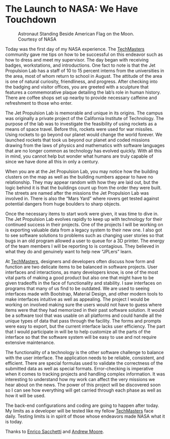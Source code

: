 # **The Launch to NASA: We Have Touchdown**

<figure>Astronaut Standing Beside American Flag on the Moon. Courtesy of NASA</figure>

Today was the first day of my NASA experience. The [TechMasters](https://techmasters.chat/) community gave me tips on how to be successful on this endeavor such as how to dress and meet my supervisor. The day began with receiving badges, workstations, and introductions. One fact to note is that the Jet Propulsion Lab has a staff of 10 to 15 percent interns from the universities in the area, most of whom return to school in August. The attitude of the area is one of natural curiosity, friendliness, and progress. After checking into the badging and visitor offices, you are greeted with a sculpture that features a commemorative plaque detailing the lab’s role in human history. There are coffee shops set up nearby to provide necessary caffeine and refreshment to those who enter.

The Jet Propulsion Lab is memorable and unique in its origins. The campus was originally a private project of the California Institute of Technology. The purpose of the lab was to investigate the feasibility of using rockets as a means of space travel. Before this, rockets were used for war missiles. Using rockets to go beyond our planet would change the world forever. We launched rockets that took us beyond our planet and coded missions drawing from the laws of physics and mathematics with software languages that are no longer common as technology has evolved quickly. With all this in mind, you cannot help but wonder what humans are truly capable of since we have done all this in only a century.

When you are at the Jet Propulsion Lab, you may notice how the building clusters on the map as well as the building numbers appear to have no relationship. They may appear random with how they are laid out, but the logic behind it is that the buildings count up from the order they were built. The streets are named after the missions the Jet Propulsion Lab was involved in. There is also the “Mars Yard” where rovers get tested against potential dangers from huge boulders to sharp objects.

Once the necessary items to start work were given, it was time to dive in. The Jet Propulsion Lab evolves rapidly to keep up with technology for their continued success in their projects. One of the projects I will be working on is exporting valuable data from a legacy system to their new one. I also got to see software solutions to problems such as changing user stories so that bugs in an old program allowed a user to queue for a 3D printer. The energy of the team members I will be reporting to is contagious. They believed in what they do and genuinely want to help new “JPLers” learn.

At [TechMasters](https://techmasters.chat/), designers and developers often discuss how form and function are two delicate items to be balanced in software projects. User interfaces and interactions, as many developers know, is one of the most vital parts of making a good product but also one that might have to be given tradeoffs in the face of functionality and stability. I saw interfaces on programs that many of us find to be outdated. We are used to seeing interfaces made with Bootstrap, Material Design, and other modern tools to make interfaces intuitive as well as appealing. The project I would be working on involved making sure the users would not have to guess where items were that they had memorized in their past software solution. It would be a software tool that was usable on all platforms and could handle all the unique types of data that pass through the facility. The forms and prompts were easy to export, but the current interface lacks user efficiency. The part that I would participate in will be to help customize all the parts of the interface so that the software system will be easy to use and not require extensive maintenance.

The functionality of a technology is the other software challenge to balance with the user interface. The application needs to be reliable, consistent, and efficient. There are special formulas used to validate the correctness of the submitted data as well as special formats. Error-checking is imperative when it comes to tracking projects and handling complex information. It was interesting to understand how my work can affect the very missions we hear about on the news. The power of this project will be discovered soon so I can see how everything will get carried through each phase as well as how it will be used.

The back-end configurations and coding are going to happen after today. My limits as a developer will be tested like my fellow [TechMasters](https://techmasters.chat/) face daily. Testing limits is in spirit of those whose endeavors made NASA what it is today.

Thanks to [Enrico Sacchetti](https://medium.com/@theetrain?source=post_page) and [Andrew Moore](https://medium.com/@AWMooreCO?source=post_page).